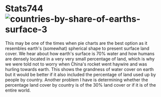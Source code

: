 # Stats744![countries-by-share-of-earths-surface-3](https://user-images.githubusercontent.com/57007288/133129632-b4665871-f77e-417e-be82-4ba3217e4dd4.png)
This may be one of the times when pie charts are the best option as it resembles earth's (somewhat) spherical shape to present surface land cover. We hear about how earth's surface is 70% water and how humans are densely located in a very very small percentage of land, which is why we were told not to worry when China's rocket went haywire and was hurling towards earth. This shows the grandness of water cover on earth but it would be better if it also included the percentage of land used up by people by country. Another problem I have is determining whether the percentage land cover by country is of the 30% land cover or if it is of the entire world.
